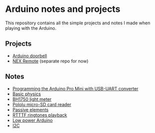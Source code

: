 # Arduino notes and projects

This repository contains all the simple projects and notes I made when playing
with the Arduino.

## Projects

- [Arduino doorbell](src/doorbell)
- [NEX Remote](https://github.com/kamituel/nex-remote) (separate repo for now)

## Notes

- [Programming the Arduino Pro Mini with USB-UART converter](doc/programming-arduino-pro-mini.md)
- [Basic physics](doc/physics/basic.md)
- [BH1750 light meter](doc/light-meter-BH1750/light-meter-bh1750.md)
- [Pololu micro-SD card reader](doc/sd-slot-pololu/pololu-sd.md)
- [Passive elements](doc/passive/passive.md)
- [RTTTF ringtones playback](doc/rtttf/rtttf.md)
- [Low power Arduino](doc/low_power/low-power.md)
- [I2C](doc/i2c/README.md)
